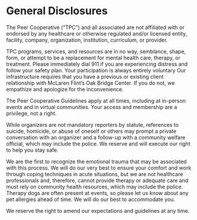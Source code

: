 # General Disclosures
The Peer Cooperative (“TPC”) and all associated are not affiliated with or endorsed by any healthcare or otherwise regulated and/or licensed entity, facility, company, organization, institution, curriculum, or provider.

TPC programs, services, and resources are in no way, semblance, shape, form, or attempt to be a replacement for mental health care, therapy, or treatment. Please immediately dial 911 if you are experiencing distress and follow your safety plan.
Your participation is always entirely voluntary
Our infrastructure requires that you have a previous or existing client relationship with McLaren Flint’s Oak Bridge Center. If you do not, we empathize and apologize for the inconvenience.

The Peer Cooperative Guidelines apply at all times, including at in-person events and in virtual communities. Your access and membership are a privilege, not a right.

While organizers are not mandatory reporters by statute, references to suicide, homicide, or abuse of oneself or others may prompt a private conversation with an organizer and a follow-up with a community welfare official, which may include the police. We reserve and will execute our right to help you stay safe.

We are the first to recognize the emotional trauma that may be associated with this process. We will do our very best to ensure your comfort and work through coping techniques in acute situations, but we are not healthcare professionals and, therefore, cannot provide therapy or adequate care and must rely on community health resources, which may include the police.
Therapy dogs are often present at events, so please let us know about any pet allergies ahead of time. We will do our best to accommodate you.

We reserve the right to amend our expectations and guidelines at any time.


